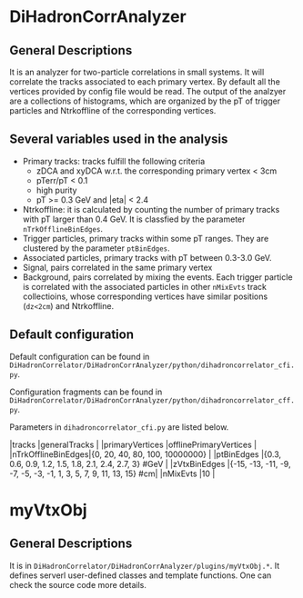 # DiHadronCorrAnalyzer
## General Descriptions
It is an analyzer for two-particle correlations in small systems. 
It will correlate the tracks associated to each primary vertex.
By default all the vertices provided by config file would be read.
The output of the analzyer are a collections of histograms, which
are organized by the pT of trigger particles and Ntrkoffline of the
corresponding vertices. 

## Several variables used in the analysis
- Primary tracks: tracks fulfill the following criteria
    * zDCA and xyDCA w.r.t. the corresponding primary vertex < 3cm
    * pTerr/pT < 0.1 
    * high purity
    * pT >= 0.3 GeV and |eta| < 2.4
- Ntrkoffline: it is calculated by counting the
  number of primary tracks with pT larger than 0.4 GeV. 
  It is classfied by the parameter `nTrkOfflineBinEdges`.
- Trigger particles, primary tracks within some pT ranges. They are clustered 
  by the parameter `ptBinEdges`.
- Associated particles, primary tracks with pT between 0.3-3.0 GeV.
- Signal, pairs correlated in the same primary vertex
- Background, pairs correlated by mixing the events. Each trigger particle
  is correlated with the associated particles in other `nMixEvts` track collectioins,
  whose corresponding vertices have similar positions (`dz<2cm`) and Ntrkoffline.

## Default configuration
Default configuration can be found in 
`DiHadronCorrelator/DiHadronCorrAnalyzer/python/dihadroncorrelator_cfi.py`.

Configuration fragments can be found in
`DiHadronCorrelator/DiHadronCorrAnalyzer/python/dihadroncorrelator_cff.py`.

Parameters in `dihadroncorrelator_cfi.py` are listed below.

|tracks             |generalTracks                                                     |
|primaryVertices    |offlinePrimaryVertices                                            |
|nTrkOfflineBinEdges|{0, 20, 40, 80, 100, 10000000}                                    |
|ptBinEdges         |{0.3, 0.6, 0.9, 1.2, 1.5, 1.8, 2.1, 2.4, 2.7, 3} #GeV             |
|zVtxBinEdges       |{-15, -13, -11, -9, -7, -5, -3, -1, 1, 3, 5, 7, 9, 11, 13, 15} #cm|
|nMixEvts           |10                                                                |


# myVtxObj
## General Descriptions
It is in 
`DiHadronCorrelator/DiHadronCorrAnalyzer/plugins/myVtxObj.*`. It defines serverl 
user-defined classes and template functions. One can check the source code more details.
